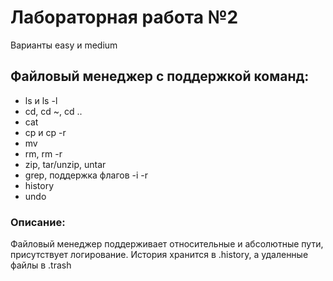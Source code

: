 # Лабораторная работа №2

Варианты easy и medium

## Файловый менеджер с поддержкой команд:
* ls и ls -l
* cd, cd ~, cd ..
* cat
* cp и cp -r
* mv
* rm, rm -r
* zip, tar/unzip, untar
* grep, поддержка флагов -i -r
* history
* undo

### Описание:
Файловый менеджер поддерживает относительные и абсолютные пути, присутствует логирование.
История хранится в .history, а удаленные файлы в .trash
